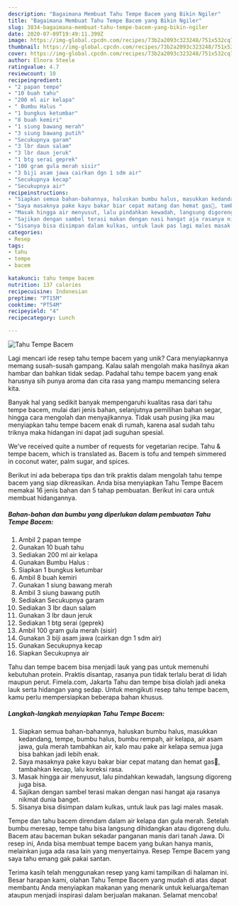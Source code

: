 ```yaml
---
description: "Bagaimana Membuat Tahu Tempe Bacem yang Bikin Ngiler"
title: "Bagaimana Membuat Tahu Tempe Bacem yang Bikin Ngiler"
slug: 3834-bagaimana-membuat-tahu-tempe-bacem-yang-bikin-ngiler
date: 2020-07-09T19:49:11.399Z
image: https://img-global.cpcdn.com/recipes/73b2a2093c323248/751x532cq70/tahu-tempe-bacem-foto-resep-utama.jpg
thumbnail: https://img-global.cpcdn.com/recipes/73b2a2093c323248/751x532cq70/tahu-tempe-bacem-foto-resep-utama.jpg
cover: https://img-global.cpcdn.com/recipes/73b2a2093c323248/751x532cq70/tahu-tempe-bacem-foto-resep-utama.jpg
author: Elnora Steele
ratingvalue: 4.7
reviewcount: 10
recipeingredient:
- "2 papan tempe"
- "10 buah tahu"
- "200 ml air kelapa"
- " Bumbu Halus "
- "1 bungkus ketumbar"
- "8 buah kemiri"
- "1 siung bawang merah"
- "3 siung bawang putih"
- "Secukupnya garam"
- "3 lbr daun salam"
- "3 lbr daun jeruk"
- "1 btg serai geprek"
- "100 gram gula merah sisir"
- "3 biji asam jawa cairkan dgn 1 sdm air"
- "Secukupnya kecap"
- "Secukupnya air"
recipeinstructions:
- "Siapkan semua bahan-bahannya, haluskan bumbu halus, masukkan kedandang, tempe, bumbu halus, bumbu rempah, air kelapa, air asam jawa, gula merah tambahkan air, kalo mau pake air kelapa semua juga bisa bahkan jadi lebih enak."
- "Saya masaknya pake kayu bakar biar cepat matang dan hemat gas🤭, tambahkan kecap, lalu koreksi rasa."
- "Masak hingga air menyusut, lalu pindahkan kewadah, langsung digoreng juga bisa."
- "Sajikan dengan sambel terasi makan dengan nasi hangat aja rasanya nikmat dunia banget."
- "Sisanya bisa disimpan dalam kulkas, untuk lauk pas lagi males masak."
categories:
- Resep
tags:
- tahu
- tempe
- bacem

katakunci: tahu tempe bacem 
nutrition: 137 calories
recipecuisine: Indonesian
preptime: "PT15M"
cooktime: "PT54M"
recipeyield: "4"
recipecategory: Lunch

---
```



![Tahu Tempe Bacem](https://img-global.cpcdn.com/recipes/73b2a2093c323248/751x532cq70/tahu-tempe-bacem-foto-resep-utama.jpg)

Lagi mencari ide resep tahu tempe bacem yang unik? Cara menyiapkannya memang susah-susah gampang. Kalau salah mengolah maka hasilnya akan hambar dan bahkan tidak sedap. Padahal tahu tempe bacem yang enak harusnya sih punya aroma dan cita rasa yang mampu memancing selera kita.

Banyak hal yang sedikit banyak mempengaruhi kualitas rasa dari tahu tempe bacem, mulai dari jenis bahan, selanjutnya pemilihan bahan segar, hingga cara mengolah dan menyajikannya. Tidak usah pusing jika mau menyiapkan tahu tempe bacem enak di rumah, karena asal sudah tahu triknya maka hidangan ini dapat jadi suguhan spesial.

We&#39;ve received quite a number of requests for vegetarian recipe. Tahu &amp; tempe bacem, which is translated as. Bacem is tofu and tempeh simmered in coconut water, palm sugar, and spices.


Berikut ini ada beberapa tips dan trik praktis dalam mengolah tahu tempe bacem yang siap dikreasikan. Anda bisa menyiapkan Tahu Tempe Bacem memakai 16 jenis bahan dan 5 tahap pembuatan. Berikut ini cara untuk membuat hidangannya.

<!--inarticleads1-->

##### Bahan-bahan dan bumbu yang diperlukan dalam pembuatan Tahu Tempe Bacem:

1. Ambil 2 papan tempe
1. Gunakan 10 buah tahu
1. Sediakan 200 ml air kelapa
1. Gunakan  Bumbu Halus :
1. Siapkan 1 bungkus ketumbar
1. Ambil 8 buah kemiri
1. Gunakan 1 siung bawang merah
1. Ambil 3 siung bawang putih
1. Sediakan Secukupnya garam
1. Sediakan 3 lbr daun salam
1. Gunakan 3 lbr daun jeruk
1. Sediakan 1 btg serai (geprek)
1. Ambil 100 gram gula merah (sisir)
1. Gunakan 3 biji asam jawa (cairkan dgn 1 sdm air)
1. Gunakan Secukupnya kecap
1. Siapkan Secukupnya air


Tahu dan tempe bacem bisa menjadi lauk yang pas untuk memenuhi kebutuhan protein. Praktis disantap, rasanya pun tidak terlalu berat di lidah maupun perut. Fimela.com, Jakarta Tahu dan tempe bisa diolah jadi aneka lauk serta hidangan yang sedap. Untuk mengikuti resep tahu tempe bacem, kamu perlu mempersiapkan beberapa bahan khusus. 

<!--inarticleads2-->

##### Langkah-langkah menyiapkan Tahu Tempe Bacem:

1. Siapkan semua bahan-bahannya, haluskan bumbu halus, masukkan kedandang, tempe, bumbu halus, bumbu rempah, air kelapa, air asam jawa, gula merah tambahkan air, kalo mau pake air kelapa semua juga bisa bahkan jadi lebih enak.
1. Saya masaknya pake kayu bakar biar cepat matang dan hemat gas🤭, tambahkan kecap, lalu koreksi rasa.
1. Masak hingga air menyusut, lalu pindahkan kewadah, langsung digoreng juga bisa.
1. Sajikan dengan sambel terasi makan dengan nasi hangat aja rasanya nikmat dunia banget.
1. Sisanya bisa disimpan dalam kulkas, untuk lauk pas lagi males masak.


Tempe dan tahu bacem direndam dalam air kelapa dan gula merah. Setelah bumbu meresap, tempe tahu bisa langsung dihidangkan atau digoreng dulu. Bacem atau baceman bukan sekadar panganan manis dari tanah Jawa. Di resep ini, Anda bisa membuat tempe bacem yang bukan hanya manis, melainkan juga ada rasa lain yang menyertainya. Resep Tempe Bacem yang saya tahu emang gak pakai santan. 

Terima kasih telah menggunakan resep yang kami tampilkan di halaman ini. Besar harapan kami, olahan Tahu Tempe Bacem yang mudah di atas dapat membantu Anda menyiapkan makanan yang menarik untuk keluarga/teman ataupun menjadi inspirasi dalam berjualan makanan. Selamat mencoba!

